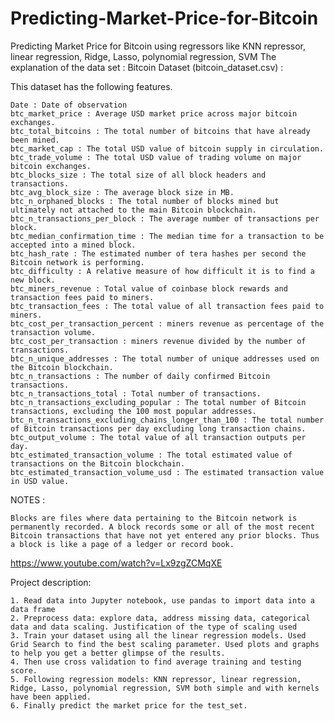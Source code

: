 # Predicting-Market-Price-for-Bitcoin
Predicting Market Price for Bitcoin using regressors like KNN repressor, linear regression, Ridge, Lasso, polynomial regression, SVM 
The explanation of the data set : Bitcoin Dataset (bitcoin_dataset.csv) :

This dataset has the following features.

    Date : Date of observation
    btc_market_price : Average USD market price across major bitcoin exchanges.
    btc_total_bitcoins : The total number of bitcoins that have already been mined.
    btc_market_cap : The total USD value of bitcoin supply in circulation.
    btc_trade_volume : The total USD value of trading volume on major bitcoin exchanges.
    btc_blocks_size : The total size of all block headers and transactions.
    btc_avg_block_size : The average block size in MB.
    btc_n_orphaned_blocks : The total number of blocks mined but ultimately not attached to the main Bitcoin blockchain.
    btc_n_transactions_per_block : The average number of transactions per block.
    btc_median_confirmation_time : The median time for a transaction to be accepted into a mined block.
    btc_hash_rate : The estimated number of tera hashes per second the Bitcoin network is performing.
    btc_difficulty : A relative measure of how difficult it is to find a new block.
    btc_miners_revenue : Total value of coinbase block rewards and transaction fees paid to miners.
    btc_transaction_fees : The total value of all transaction fees paid to miners.
    btc_cost_per_transaction_percent : miners revenue as percentage of the transaction volume.
    btc_cost_per_transaction : miners revenue divided by the number of transactions.
    btc_n_unique_addresses : The total number of unique addresses used on the Bitcoin blockchain.
    btc_n_transactions : The number of daily confirmed Bitcoin transactions.
    btc_n_transactions_total : Total number of transactions.
    btc_n_transactions_excluding_popular : The total number of Bitcoin transactions, excluding the 100 most popular addresses.
    btc_n_transactions_excluding_chains_longer_than_100 : The total number of Bitcoin transactions per day excluding long transaction chains.
    btc_output_volume : The total value of all transaction outputs per day.
    btc_estimated_transaction_volume : The total estimated value of transactions on the Bitcoin blockchain.
    btc_estimated_transaction_volume_usd : The estimated transaction value in USD value.

NOTES :

    Blocks are files where data pertaining to the Bitcoin network is permanently recorded. A block records some or all of the most recent Bitcoin transactions that have not yet entered any prior blocks. Thus a block is like a page of a ledger or record book.

https://www.youtube.com/watch?v=Lx9zgZCMqXE

Project description:

    1. Read data into Jupyter notebook, use pandas to import data into a data frame
    2. Preprocess data: explore data, address missing data, categorical data and data scaling. Justification of the type of scaling used
    3. Train your dataset using all the linear regression models. Used Grid Search to find the best scaling parameter. Used plots and graphs to help you get a better glimpse of the results.
    4. Then use cross validation to find average training and testing score.
    5. Following regression models: KNN repressor, linear regression, Ridge, Lasso, polynomial regression, SVM both simple and with kernels have been applied. 
    6. Finally predict the market price for the test_set.
